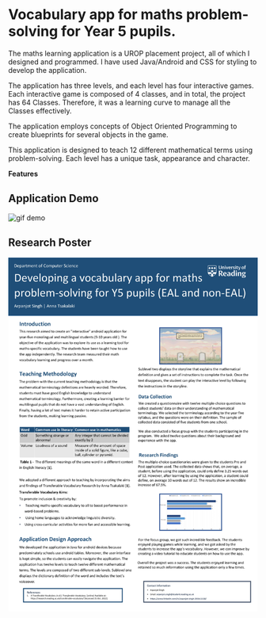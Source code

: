 # Vocabulary app for maths problem-solving for Year 5 pupils.
The maths learning application is a UROP placement project, all of which I designed and programmed. I have used Java/Android and CSS for styling to develop the application. 

The application has three levels, and each level has four interactive games. Each interactive game is composed of 4 classes, and in total, the project has 64 Classes. Therefore, it was a learning curve to manage all the Classes effectively. 

The application employs concepts of Object Oriented Programming to create blueprints for several objects in the game. 

This application is designed to teach 12 different mathematical terms using problem-solving. Each level has a unique task, appearance and character.

**Features**

## Application Demo
![gif demo](/Demo/cc3044ee9322070418fc5729-0001.gif)

## Research Poster
![about](/Demo/e00dbff6cc3044ee9322070418fc5729-0001.jpg)
